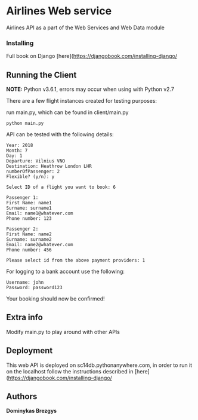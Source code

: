 # Airlines Web service

Airlines API as a part of the Web Services and Web Data module

### Installing

Full book on Django [here](https://djangobook.com/installing-django/


## Running the Client

**NOTE:** Python v3.6.1, errors may occur when using with Python v2.7

There are a few flight instances created for testing purposes:

run main.py, which can be found in client/main.py

```
python main.py
```

API can be tested with the following details:

```
Year: 2018
Month: 7
Day: 1
Departure: Vilnius VNO
Destination: Heathrow London LHR
numberOfPassenger: 2
Flexible? (y/n): y

Select ID of a flight you want to book: 6

Passenger 1:
First Name: name1
Surname: surname1
Email: name1@whatever.com
Phone number: 123

Passenger 2:
First Name: name2
Surname: surname2
Email: name2@whatever.com
Phone number: 456

Please select id from the above payment providers: 1

```

For logging to a bank account use the following:

```
Username: john
Password: password123
```
Your booking should now be confirmed!

## Extra info

Modify main.py to play around with other APIs

## Deployment

This web API is deployed on sc14db.pythonanywhere.com, in order to run it on the localhost follow the instructions described in [here](https://djangobook.com/installing-django/

## Authors

**Dominykas Brezgys**


